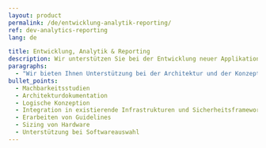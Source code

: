 ```yaml
---
layout: product
permalink: /de/entwicklung-analytik-reporting/
ref: dev-analytics-reporting
lang: de

title: Entwicklung, Analytik & Reporting
description: Wir unterstützen Sie bei der Entwicklung neuer Applikationen auf Big Data Technologien, bei Analysieren Ihrer Daten und beim Aufbau von Reporting Lösungen.
paragraphs:
  - "Wir bieten Ihnen Unterstützung bei der Architektur und der Konzeption von neuen Big Data Lösungen an. Dies beinhaltet:"
bullet_points:
  - Machbarkeitsstudien
  - Architekturdokumentation
  - Logische Konzeption
  - Integration in existierende Infrastrukturen und Sicherheitsframeworks
  - Erarbeiten von Guidelines
  - Sizing von Hardware
  - Unterstützung bei Softwareauswahl
---
```

